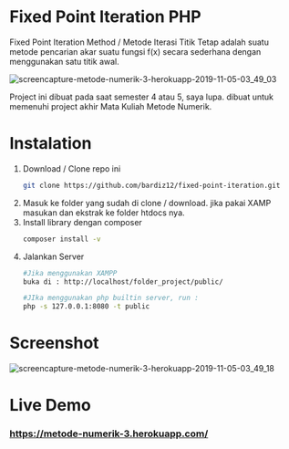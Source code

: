 # Fixed Point Iteration PHP
Fixed Point Iteration Method / Metode Iterasi Titik Tetap adalah suatu metode pencarian akar suatu fungsi f(x) secara sederhana dengan menggunakan satu titik awal.

![screencapture-metode-numerik-3-herokuapp-2019-11-05-03_49_03](https://user-images.githubusercontent.com/25524265/68156976-54ca8a00-ff7f-11e9-95e7-41d8446113ff.png)

Project ini dibuat pada saat semester 4 atau 5, saya lupa. dibuat untuk memenuhi project akhir Mata Kuliah Metode Numerik.


# Instalation
1. Download / Clone repo ini
    ```bash
    git clone https://github.com/bardiz12/fixed-point-iteration.git
    ```
2. Masuk ke folder yang sudah di clone / download. jika pakai XAMP masukan dan ekstrak ke folder htdocs nya.
3. Install library dengan composer
    ```bash
    composer install -v
    ```
4. Jalankan Server
    ```bash
    #Jika menggunakan XAMPP
    buka di : http://localhost/folder_project/public/

    #JIka menggunakan php builtin server, run :
    php -s 127.0.0.1:8080 -t public
    ```

# Screenshot

![screencapture-metode-numerik-3-herokuapp-2019-11-05-03_49_18](https://user-images.githubusercontent.com/25524265/68156967-509e6c80-ff7f-11e9-936e-2c8c11a2a7a0.png)
# Live Demo
### <a href="https://metode-numerik-3.herokuapp.com/" target="_blank">https://metode-numerik-3.herokuapp.com/</a>